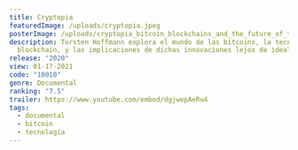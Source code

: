 ```yaml
---
title: Cryptopia
featuredImage: /uploads/cryptopia.jpeg
posterImage: /uploads/cryptopia_bitcoin_blockchains_and_the_future_of_the_internet-poster.jpg
description: Torsten Hoffmann explora el mundo de las bitcoins, la tecnología
  blockchain, y las implicaciones de dichas innovaciones lejos de idealismos.
release: "2020"
view: 01-17-2021
code: "10010"
genre: Documental
ranking: "7.5"
trailer: https://www.youtube.com/embed/dgjwepAeRu4
tags:
  - documental
  - bitcoin
  - tecnología
---
```

